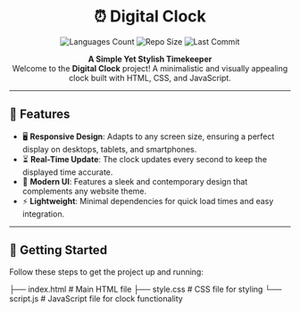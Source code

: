 <h1 align="center">⏰ Digital Clock</h1>
<p align="center">
  <img src="https://img.shields.io/github/languages/count/your-username/digital-clock?style=for-the-badge" alt="Languages Count">
  <img src="https://img.shields.io/github/repo-size/your-username/digital-clock?color=green&style=for-the-badge" alt="Repo Size">
  <img src="https://img.shields.io/github/last-commit/your-username/digital-clock?color=blue&style=for-the-badge" alt="Last Commit">
</p>

<p align="center">
  <strong>A Simple Yet Stylish Timekeeper</strong><br>
  Welcome to the <strong>Digital Clock</strong> project! A minimalistic and visually appealing clock built with HTML, CSS, and JavaScript.
</p>

---

## 🌟 Features

- 🖥️ **Responsive Design**: Adapts to any screen size, ensuring a perfect display on desktops, tablets, and smartphones.
- ⏳ **Real-Time Update**: The clock updates every second to keep the displayed time accurate.
- 🎨 **Modern UI**: Features a sleek and contemporary design that complements any website theme.
- ⚡ **Lightweight**: Minimal dependencies for quick load times and easy integration.

---

## 🚀 Getting Started

Follow these steps to get the project up and running:

├── index.html      # Main HTML file
├── style.css       # CSS file for styling
└── script.js       # JavaScript file for clock functionality
